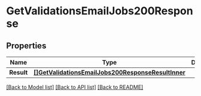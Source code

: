 # GetValidationsEmailJobs200Response

## Properties

Name | Type | Description | Notes
------------ | ------------- | ------------- | -------------
**Result** | [**[]GetValidationsEmailJobs200ResponseResultInner**](GetValidationsEmailJobs200ResponseResultInner.md) |  |[optional] 

[[Back to Model list]](../README.md#documentation-for-models) [[Back to API list]](../README.md#documentation-for-api-endpoints) [[Back to README]](../README.md)


